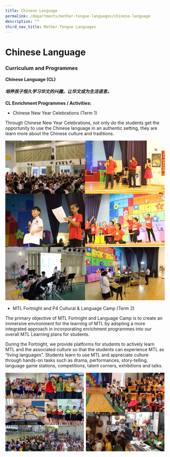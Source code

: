 ```yaml
---
title: Chinese Language
permalink: /departments/mother-tongue-languages/chinese-language
description: ""
third_nav_title: Mother Tongue Languages
---
```

# **Chinese Language**

### Curriculum and Programmes

**Chinese Language (CL)**

#### **_培养孩子恒久学习华文的兴趣，让华文成为生活语言。_**

**CL Enrichment Programmes / Activities:**

*   Chinese New Year Celebrations (Term 1)

Through Chinese New Year Celebrations, not only do the students get the opportunity to use the Chinese language in an authentic setting, they are learn more about the Chinese culture and traditions.

![](/images/Chinese%20Programme%20Activity%20(1).jpg)

*   MTL Fortnight and P4 Cultural & Language Camp (Term 2)

The primary objective of MTL Fortnight and Language Camp is to create an immersive environment for the learning of MTL by adopting a more integrated approach in incorporating enrichment programmes into our overall MTL Learning plans for students.  

During the Fortnight, we provide platforms for students to actively learn MTL and the associated culture so that the students can experience MTL as “living languages”. Students learn to use MTL and appreciate culture through hands-on tasks such as drama, performances, story-telling, language game stations, competitions, talent corners, exhibitions and talks.

![](/images/Chinese%20Programme%20Activity%20(2).jpg)